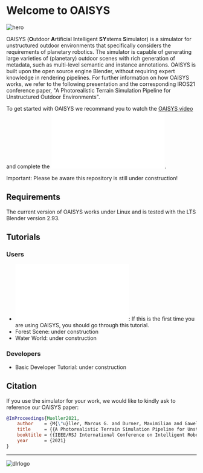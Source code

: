 # Welcome to OAISYS

![hero](doc/wiki/figures/MainPage/oaisys_hero_crop.jpg)

OAISYS (**O**utdoor **A**rtificial **I**ntelligent **SY**stems **S**imulator) is a simulator for unstructured outdoor environments that specifically considers the requirements of planetary robotics. The simulator is capable of generating large varieties of (planetary) outdoor scenes with rich generation of metadata, such as multi-level  semantic  and  instance  annotations. OAISYS is built upon the open source engine Blender, without requiring expert knowledge in rendering pipelines. For further information on how OAISYS works, we refer to the following presentation and the corresponding IROS21 conference paper, "A Photorealistic Terrain Simulation Pipeline for Unstructured Outdoor Environments".

To get started with OAISYS we recommand you to watch the [OAISYS video](https://www.youtube.com/watch?v=zXwYdT4yzTc) and complete the ![Basic Tutorial](doc/wiki/basicExample/basicExample.md).

Important: Please be aware this repository is still under construction!

## Requirements

The current version of OAISYS works under Linux and is tested with the LTS Blender version 2.93.

## Tutorials

### Users
* ![Basic Tutorial](doc/wiki/basicExample/basicExample.md): If this is the first time you are using OAISYS, you should go through this tutorial.
* Forest Scene: under construction
* Water World: under construction

### Developers
* Basic Developer Tutorial: under construction

## Citation

If you use the simulator for your work, we would like to kindly ask to reference our OAISYS paper:

```bibtex
@InProceedings{Mueller2021,
	author    = {M{\"u}ller, Marcus G. and Durner, Maximilian and Gawel, Abel and St{\"u}rzl, Wolfgang and Triebel, Rudolph and Siegwart, Roland},
	title     = {{A Photorealistic Terrain Simulation Pipeline for Unstructured Outdoor Environments}},
	booktitle = {{IEEE/RSJ International Conference on Intelligent Robots and Systems}},
	year      = {2021}
}
```

---

![dlrlogo](doc/wiki/figures/MainPage/logo.svg)
